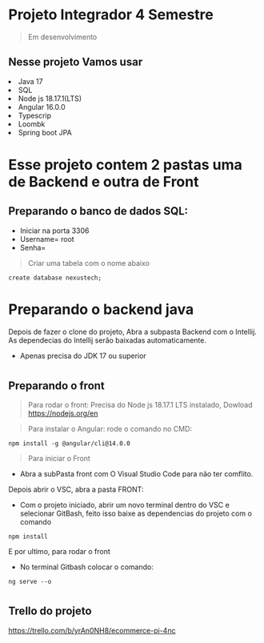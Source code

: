 <h1>  Projeto Integrador 4 Semestre </h1>

> Em desenvolvimento

<h2>  Nesse projeto Vamos usar </h2>
<li> Java 17 </li> 
<li> SQL</li> 
<li> Node js 18.17.1(LTS)</li> 
<li> Angular 16.0.0</li> 
<li> Typescrip </li> 
<li> Loombk </li> 
<li> Spring boot JPA </li> 


<h1> Esse projeto contem 2 pastas uma de Backend e outra de Front </h1> 

<h2> Preparando o banco de dados SQL:</h2>

- Iniciar na porta 3306
- Username= root 
- Senha=

>  Criar uma tabela com o nome abaixo
```
create database nexustech;
```


# Preparando o backend java
Depois de fazer o clone do projeto, Abra a subpasta Backend com o Intellij. As dependecias do Intellij serão baixadas automaticamente. 
- Apenas precisa do JDK 17 ou superior



#
## Preparando o front 

> Para rodar o front: 
Precisa do Node js 18.17.1 LTS instalado, Dowload <https://nodejs.org/en>

> Para instalar o Angular:
rode o comando no CMD:
```
npm install -g @angular/cli@14.0.0
```

> Para iniciar o Front
- Abra a subPasta front com O Visual Studio Code para não ter comflito.  

Depois abrir o VSC, abra a pasta FRONT:
- Com o projeto iniciado, abrir um novo terminal dentro do VSC e selecionar GitBash, feito isso baixe as dependencias do projeto com o comando
```
npm install
```

E por ultimo, para rodar o front 
- No terminal Gitbash colocar o comando:
```
ng serve --o
```


#
## Trello do projeto 
https://trello.com/b/yrAn0NH8/ecommerce-pi-4nc
